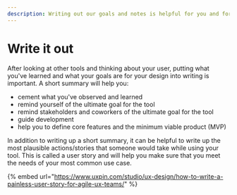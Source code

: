 ```yaml
---
description: Writing out our goals and notes is helpful for you and for others
---
```


# Write it out

After looking at other tools and thinking about your user, putting what you've learned and what your goals are for your design into writing is important. A short summary will help you:

* cement what you've observed and learned
* remind yourself of the ultimate goal for the tool
* remind stakeholders and coworkers of the ultimate goal for the tool
* guide development
* help you to define core features and the minimum viable product \(MVP\)

In addition to writing up a short summary, it can be helpful to write up the most plausible actions/stories that someone would take while using your tool. This is called a user story and will help you make sure that you meet the needs of your most common use case.

{% embed url="https://www.uxpin.com/studio/ux-design/how-to-write-a-painless-user-story-for-agile-ux-teams/" %}

